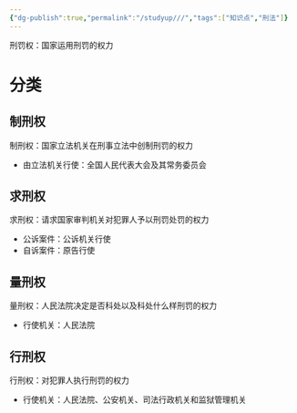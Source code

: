 ```yaml
---
{"dg-publish":true,"permalink":"/studyup///","tags":["知识点","刑法"]}
---
```


刑罚权：国家运用刑罚的权力
# 分类
## 制刑权
制刑权：国家立法机关在刑事立法中创制刑罚的权力
- 由立法机关行使：全国人民代表大会及其常务委员会
## 求刑权
求刑权：请求国家审判机关对犯罪人予以刑罚处罚的权力
- 公诉案件：公诉机关行使
- 自诉案件：原告行使
## 量刑权
量刑权：人民法院决定是否科处以及科处什么样刑罚的权力
- 行使机关：人民法院
## 行刑权
行刑权：对犯罪人执行刑罚的权力
- 行使机关：人民法院、公安机关、司法行政机关和监狱管理机关
